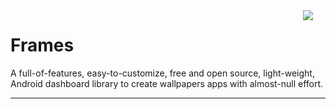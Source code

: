 <img src="images/app_logo.png" align="right" hspace="20" />

Frames
======

A full-of-features, easy-to-customize, free and open source, light-weight, Android dashboard library to create wallpapers apps with almost-null effort.

---